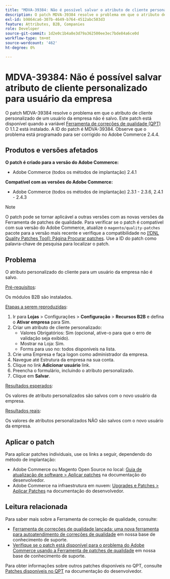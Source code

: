 ```yaml
---
title: "MDVA-39384: Não é possível salvar o atributo de cliente personalizado para o usuário da empresa"
description: O patch MDVA-39384 resolve o problema em que o atributo de cliente personalizado de um usuário da empresa não é salvo. Este patch está disponível quando a [Ferramenta de correções de qualidade (QPT)](/help/announcements/adobe-commerce-announcements/magento-quality-patches-released-new-tool-to-self-serve-quality-patches.md) 1.1.2 está instalada. A ID do patch é MDVA-39384. Observe que o problema está programado para ser corrigido no Adobe Commerce 2.4.4.
exl-id: b9864ca6-307b-4649-b764-4512abc503d3
feature: Attributes, B2B, Companies
role: Developer
source-git-commit: 1d2e0c1b4a8e3d79a362500ee3ec7bde84a6ce0d
workflow-type: tm+mt
source-wordcount: '462'
ht-degree: 0%

---
```


# MDVA-39384: Não é possível salvar atributo de cliente personalizado para usuário da empresa

O patch MDVA-39384 resolve o problema em que o atributo de cliente personalizado de um usuário da empresa não é salvo. Este patch está disponível quando a variável [Ferramenta de correções de qualidade (QPT)](/help/announcements/adobe-commerce-announcements/magento-quality-patches-released-new-tool-to-self-serve-quality-patches.md) O 1.1.2 está instalado. A ID do patch é MDVA-39384. Observe que o problema está programado para ser corrigido no Adobe Commerce 2.4.4.

## Produtos e versões afetados

**O patch é criado para a versão do Adobe Commerce:**

* Adobe Commerce (todos os métodos de implantação) 2.4.1

**Compatível com as versões do Adobe Commerce:**

* Adobe Commerce (todos os métodos de implantação) 2.3.1 - 2.3.6, 2.4.1 - 2.4.3

>[!NOTE]
>
>O patch pode se tornar aplicável a outras versões com as novas versões da Ferramenta de patches de qualidade. Para verificar se o patch é compatível com sua versão do Adobe Commerce, atualize o `magento/quality-patches` pacote para a versão mais recente e verifique a compatibilidade no [[!DNL Quality Patches Tool]: Página Procurar patches](https://devdocs.magento.com/quality-patches/tool.html#patch-grid). Use a ID do patch como palavra-chave de pesquisa para localizar o patch.

## Problema

O atributo personalizado do cliente para um usuário da empresa não é salvo.

<u>Pré-requisitos</u>:

Os módulos B2B são instalados.

<u>Etapas a serem reproduzidas</u>:

1. Ir para **Lojas** > Configurações > **Configuração** > **Recursos B2B** e defina o **Ativar empresa** para Sim.
1. Criar um atributo de cliente personalizado:
   * Valores Obrigatórios: Sim (opcional, ative-o para que o erro de validação seja exibido).
   * Mostrar na Loja: Sim.
   * Forms para uso no: todos disponíveis na lista.
1. Crie uma Empresa e faça logon como administrador da empresa.
1. Navegue até Estrutura da empresa na sua conta.
1. Clique no link **Adicionar usuário** link.
1. Preencha o formulário, incluindo o atributo personalizado.
1. Clique em **Salvar**.

<u>Resultados esperados</u>:

Os valores de atributo personalizados são salvos com o novo usuário da empresa.

<u>Resultados reais</u>:

Os valores de atributos personalizados NÃO são salvos com o novo usuário da empresa.

## Aplicar o patch

Para aplicar patches individuais, use os links a seguir, dependendo do método de implantação:

* Adobe Commerce ou Magento Open Source no local: [Guia de atualização de software > Aplicar patches](https://devdocs.magento.com/guides/v2.4/comp-mgr/patching/mqp.html) na documentação do desenvolvedor.
* Adobe Commerce na infraestrutura em nuvem: [Upgrades e Patches > Aplicar Patches](https://devdocs.magento.com/cloud/project/project-patch.html) na documentação do desenvolvedor.

## Leitura relacionada

Para saber mais sobre a Ferramenta de correção de qualidade, consulte:

* [Ferramenta de correções de qualidade lançada: uma nova ferramenta para autoatendimento de correções de qualidade](/help/announcements/adobe-commerce-announcements/magento-quality-patches-released-new-tool-to-self-serve-quality-patches.md) em nossa base de conhecimento de suporte.
* [Verifique se o patch está disponível para o problema do Adobe Commerce usando a Ferramenta de patches de qualidade](/help/support-tools/patches-available-in-qpt-tool/check-patch-for-magento-issue-with-magento-quality-patches.md) em nossa base de conhecimento de suporte.

Para obter informações sobre outros patches disponíveis no QPT, consulte [Patches disponíveis no QPT](https://devdocs.magento.com/quality-patches/tool.html#patch-grid) na documentação do desenvolvedor.
